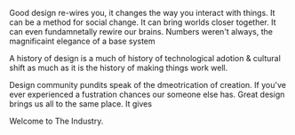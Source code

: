 Good design re-wires you, it changes the way you interact with things. It can be a method for social change. It can bring worlds closer together. It can even fundamnetally rewire our brains. Numbers weren't always, the magnificaint elegance of a base system  

A history of design is a much of history of technological adotion & cultural shift as much as it is the history of making things work well.  
   
Design community pundits speak of the dmeotrication of creation. If you've ever experienced a fustration chances our someone else has. Great design brings us all to the same place. It gives     



Welcome to The Industry.